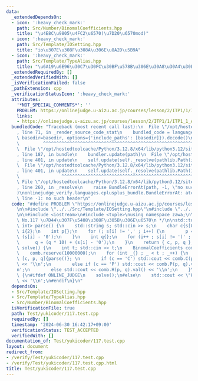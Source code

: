 ```yaml
---
data:
  _extendedDependsOn:
  - icon: ':heavy_check_mark:'
    path: Src/Number/BinomalCoefficients.hpp
    title: "\u4E8C\u9805\u4FC2\u6570(\u7D20\u6570mod)"
  - icon: ':heavy_check_mark:'
    path: Src/Template/IOSetting.hpp
    title: "io\u307E\u308F\u308A\u306E\u8A2D\u5B9A"
  - icon: ':heavy_check_mark:'
    path: Src/Template/TypeAlias.hpp
    title: "\u6A19\u6E96\u30C7\u30FC\u30BF\u578B\u306E\u30A8\u30A4\u30EA\u30A2\u30B9"
  _extendedRequiredBy: []
  _extendedVerifiedWith: []
  _isVerificationFailed: false
  _pathExtension: cpp
  _verificationStatusIcon: ':heavy_check_mark:'
  attributes:
    '*NOT_SPECIAL_COMMENTS*': ''
    PROBLEM: https://onlinejudge.u-aizu.ac.jp/courses/lesson/2/ITP1/1/ITP1_1_A
    links:
    - https://onlinejudge.u-aizu.ac.jp/courses/lesson/2/ITP1/1/ITP1_1_A
  bundledCode: "Traceback (most recent call last):\n  File \"/opt/hostedtoolcache/Python/3.12.8/x64/lib/python3.12/site-packages/onlinejudge_verify/documentation/build.py\"\
    , line 71, in _render_source_code_stat\n    bundled_code = language.bundle(stat.path,\
    \ basedir=basedir, options={'include_paths': [basedir]}).decode()\n          \
    \         ^^^^^^^^^^^^^^^^^^^^^^^^^^^^^^^^^^^^^^^^^^^^^^^^^^^^^^^^^^^^^^^^^^^^^^^^^^^^^^^^^\n\
    \  File \"/opt/hostedtoolcache/Python/3.12.8/x64/lib/python3.12/site-packages/onlinejudge_verify/languages/cplusplus.py\"\
    , line 187, in bundle\n    bundler.update(path)\n  File \"/opt/hostedtoolcache/Python/3.12.8/x64/lib/python3.12/site-packages/onlinejudge_verify/languages/cplusplus_bundle.py\"\
    , line 401, in update\n    self.update(self._resolve(pathlib.Path(included), included_from=path))\n\
    \  File \"/opt/hostedtoolcache/Python/3.12.8/x64/lib/python3.12/site-packages/onlinejudge_verify/languages/cplusplus_bundle.py\"\
    , line 401, in update\n    self.update(self._resolve(pathlib.Path(included), included_from=path))\n\
    \                ^^^^^^^^^^^^^^^^^^^^^^^^^^^^^^^^^^^^^^^^^^^^^^^^^^^^^^^^^\n \
    \ File \"/opt/hostedtoolcache/Python/3.12.8/x64/lib/python3.12/site-packages/onlinejudge_verify/languages/cplusplus_bundle.py\"\
    , line 260, in _resolve\n    raise BundleErrorAt(path, -1, \"no such header\"\
    )\nonlinejudge_verify.languages.cplusplus_bundle.BundleErrorAt: atcoder/internal_math.hpp:\
    \ line -1: no such header\n"
  code: "#define PROBLEM \"https://onlinejudge.u-aizu.ac.jp/courses/lesson/2/ITP1/1/ITP1_1_A\"\
    \n\n#include \"../../Src/Template/IOSetting.hpp\"\n#include \"../../Src/Number/BinomalCoefficients.hpp\"\
    \n\n#include <iostream>\n#include <tuple>\nusing namespace zawa;\n\n/*\n * yukicoder\
    \ No.117 \u7D44\u307F\u5408\u308F\u305B\u306E\u6570\n */\n\nstd::tuple<char, int,\
    \ int> parse() {\n    std::string s; std::cin >> s;\n    char c{s[0]};\n    int\
    \ i{2};\n    int p{};\n    for (; s[i] != ',' ; i++) {\n        p = (p * 10) +\
    \ (s[i] - '0');\n    }\n    int q{};\n    for (i++ ; s[i] != ')' ; i++) {\n  \
    \      q = (q * 10) + (s[i] - '0');\n    }\n    return { c, p, q };\n}\n\nvoid\
    \ solve() {\n    int t; std::cin >> t;\n    BinomalCoefficients comb(1000000007);\n\
    \    comb.reserve(10000000);\n    for (int _{} ; _ < t ; _++) {\n        auto\
    \ [c, p, q]{parse()}; \n        if (c == 'C') std::cout << comb.C(p, q).val()\
    \ << '\\n';\n        else if (c == 'P') std::cout << comb.P(p, q).val() << '\\\
    n';\n        else std::cout << comb.H(p, q).val() << '\\n';\n    }\n}\n\nint main()\
    \ {\n#ifdef ONLINE_JUDGE\n    solve();\n#else\n    std::cout << \"Hello World\"\
    \ << '\\n';\n#endif\n}\n"
  dependsOn:
  - Src/Template/IOSetting.hpp
  - Src/Template/TypeAlias.hpp
  - Src/Number/BinomalCoefficients.hpp
  isVerificationFile: true
  path: Test/yukicoder/117.test.cpp
  requiredBy: []
  timestamp: '2024-06-30 16:42:17+09:00'
  verificationStatus: TEST_ACCEPTED
  verifiedWith: []
documentation_of: Test/yukicoder/117.test.cpp
layout: document
redirect_from:
- /verify/Test/yukicoder/117.test.cpp
- /verify/Test/yukicoder/117.test.cpp.html
title: Test/yukicoder/117.test.cpp
---
```


